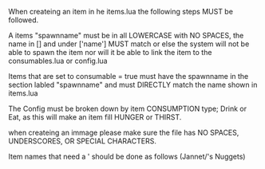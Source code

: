 When createing an item in he items.lua the following steps MUST be followed.

A items "spawnname" must be in all LOWERCASE with NO SPACES, the name in [] and under ['name'] MUST match or else the system will not be able to spawn the item nor will it be able to link the 
item to the consumables.lua or config.lua

Items that are set to consumable = true must have the spawnname in the section labled "spawnname" and must DIRECTLY match the name shown in items.lua


The Config must be broken down by item CONSUMPTION type; Drink or Eat, as this will make an item fill HUNGER or THIRST.

when createing an immage please make sure the file has NO SPACES, UNDERSCORES, OR SPECIAL CHARACTERS.


Item names that need a ' should be done as follows (Jannet/'s Nuggets) 